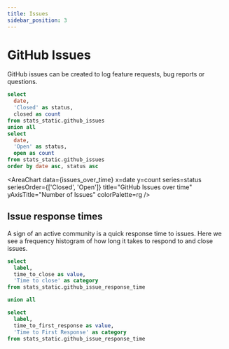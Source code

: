 ```yaml
---
title: Issues
sidebar_position: 3
---
```


# GitHub Issues

GitHub issues can be created to log feature requests, bug reports or questions.

<!-- TODO: Live data https://github.com/nf-core/stats/issues/4 -->
<!-- FIXME Need to split the data again values aren't right-->

```sql issues_over_time
select
  date,
  'Closed' as status,
  closed as count
from stats_static.github_issues
union all
select
  date,
  'Open' as status,
  open as count
from stats_static.github_issues
order by date asc, status asc
```

<AreaChart
  data={issues_over_time}
  x=date
  y=count
  series=status
  seriesOrder={['Closed', 'Open']}
  title="GitHub Issues over time"
  yAxisTitle="Number of Issues"
  colorPalette=rg
/>

## Issue response times

A sign of an active community is a quick response time to issues. Here we see a frequency histogram of how long it takes to respond to and close issues.

<!-- TODO: Live data https://github.com/nf-core/stats/issues/5 -->

```sql issues_response_time
select
  label,
  time_to_close as value,
  'Time to close' as category
from stats_static.github_issue_response_time

union all

select
  label,
  time_to_first_response as value,
  'Time to First Response' as category
from stats_static.github_issue_response_time
```

<BarChart
  data={issues_response_time}
  x=label
  y=value
  swapXY=true
  series=category
  sort=false
  type=grouped
  title="GitHub Issues Response Time"
  subtitle="First response is when a comment is made by a GitHub user other than the original issue author"
  yAxisTitle="Percentage of issues"
  yFmt=pct
  xType="category"
  xGridLines=true
  xLabelRotation={45}
  legendPosition="bottom"
/>
